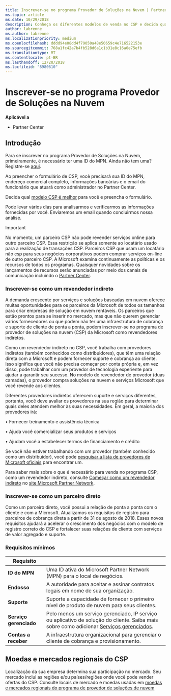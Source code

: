```yaml
---
title: Inscrever-se no programa Provedor de Soluções na Nuvem | Partner Center
ms.topic: article
ms.date: 10/29/2018
description: Conheça os diferentes modelos de venda no CSP e decida qual deles funciona melhor para sua empresa
author: labrenne
ms.author: labrenne
ms.localizationpriority: medium
ms.openlocfilehash: dddd94e08dd4f79050a48e50659c4e716522153e
ms.sourcegitcommit: 768a1fc42a7b4fb528d6a1c1b31e8c16a0e75efb
ms.translationtype: MT
ms.contentlocale: pt-BR
ms.lasthandoff: 12/20/2018
ms.locfileid: "8980610"
---
```

# <a name="enroll-in-the-cloud-solution-provider-program"></a>Inscrever-se no programa Provedor de Soluções na Nuvem

**Aplicável a**

-  Partner Center


## <a name="get-started"></a>Introdução

Para se inscrever no programa Provedor de Soluções na Nuvem, primeiramente, é necessário ter uma ID do MPN. Ainda não tem uma? Registre-se [aqui](https://epe.mspartner.microsoft.com/EPE/portal/en-US?partnerid=).

Ao preencher o formulário de CSP, você precisará sua ID do MPN, endereço comercial completo, informações bancárias e o email do funcionário que atuará como administrador no Partner Center.

Decida qual [modelo CSP é melhor](https://partnercenter.microsoft.com/en-us/cloud-solution-provider/csp-enrollment) para você e preencha o formulário. 

Pode levar vários dias para analisarmos e verificarmos as informações fornecidas por você. Enviaremos um email quando concluirmos nossa análise.

> [!IMPORTANT]  
> No momento, um parceiro CSP não pode revender serviços online para outro parceiro CSP. Essa restrição se aplica somente ao locatário usado para a realização de transações CSP. Parceiros CSP que usam um locatário não csp para seus negócios corporativos podem comprar serviços on-line de outro parceiro CSP. A Microsoft examina continuamente as políticas e os recursos de todos os programas. Quaisquer novidades sobre os lançamentos de recursos serão anunciadas por meio dos canais de comunicação incluindo o [Partner Center](https://partner.microsoft.com/en-us/pcv/announcements).

### <a name="enroll-as-an-indirect-reseller"></a>Inscrever-se como um revendedor indireto

A demanda crescente por serviços e soluções baseadas em nuvem oferece muitas oportunidades para os parceiros da Microsoft de todos os tamanhos para criar empresas de solução em nuvem rentáveis. Os parceiros que estão prontos para se inserir no mercado, mas que não querem gerenciar vários fornecedores ou que podem não ter uma infraestrutura de cobrança e suporte de cliente de ponta a ponta, podem inscrever-se no programa de provedor de soluções na nuvem (CSP) da Microsoft como revendedores indiretos.

Como um revendedor indireto no CSP, você trabalha com provedores indiretos (também conhecidos como distribuidores), que têm uma relação direta com a Microsoft e podem fornecer suporte e cobrança ao cliente. Isso significa que você não precisa começar por conta própria e, em vez disso, pode trabalhar com um provedor de tecnologia experiente para ajudar a garantir seu sucesso. No modelo de revendedor de provedor (duas camadas), o provedor compra soluções na nuvem e serviços Microsoft que você revende aos clientes.

Diferentes provedores indiretos oferecem suporte e serviços diferentes, portanto, você deve avaliar os provedores na sua região para determinar quais deles atendem melhor às suas necessidades. Em geral, a maioria dos provedores irá: 

• Fornecer treinamento e assistência técnica

• Ajuda você comercializar seus produtos e serviços 

• Ajudam você a estabelecer termos de financiamento e crédito

Se você não estiver trabalhando com um provedor (também conhecido como um distribuidor), você pode [pesquisar a lista de provedores de Microsoft oficiais](https://partnercenter.microsoft.com/partner/find-a-provider) para encontrar um.

Para saber mais sobre o que é necessário para venda no programa CSP, como um revendedor indireto, consulte [Começar como um revendedor indireto](https://partner.microsoft.com/cloud-solution-provider/whats-required) no [site Microsoft Partner Network](https://partner.microsoft.com/). 


### <a name="enroll-as-a-direct-partner"></a>Inscrever-se como um parceiro direto

Como um parceiro direto, você possui a relação de ponta a ponta com o cliente e com a Microsoft. Atualizamos os requisitos de registro para parceiros de cobrança direta a partir de 31 de agosto de 2018. Esses novos requisitos ajudará a acelerar o crescimento dos negócios com o modelo de registro correto do CSP e fortalecer suas relações de cliente com serviços de valor agregado e suporte. 

### <a name="minimum-requirements"></a>Requisitos mínimos

|**Requisito**|                             |
|--------------------------------|--------------------------------------------------------------|
|**ID do MPN**   |Uma ID ativa do Microsoft Partner Network (MPN) para o local de negócios.   |
|**Endosso**   |A autoridade para aceitar e assinar contratos legais em nome de sua organização.|
|**Suporte**   |Suporte a capacidade de fornecer o primeiro nível de produto de nuvem para seus clientes.|
|**Serviço gerenciado**   |Pelo menos um serviço gerenciado, IP serviço ou aplicativo de solução do cliente. Saiba mais sobre como adicionar [Serviços gerenciados](https://partner.microsoft.com/en-US/business-opportunities/managed-services-provider).|
|**Contas a receber** |A infraestrutura organizacional para gerenciar o cliente de cobrança e provisionamento. 



## <a name="csp-regional-markets-and-currencies"></a>Moedas e mercados regionais do CSP

Localização da sua empresa determina sua participação no mercado. Seu mercado inclui as regiões e/ou países/regiões onde você pode vender ofertas do CSP. Consulte locais de mercado e moedas usadas em [moedas e mercados regionais do programa de provedor de soluções de nuvem](regional-authorization-overview)




